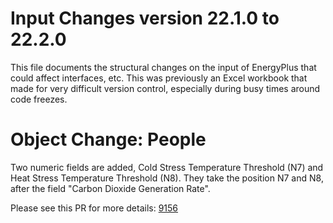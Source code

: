 Input Changes version 22.1.0 to 22.2.0
=============

This file documents the structural changes on the input of EnergyPlus that could affect interfaces, etc.
This was previously an Excel workbook that made for very difficult version control, especially during busy times around code freezes.

# Object Change: People

Two numeric fields are added, Cold Stress Temperature Threshold (N7) and Heat Stress Temperature Threshold (N8). They take the position N7 and N8, after the field "Carbon Dioxide Generation Rate".

Please see this PR for more details: [9156](https://github.com/NREL/EnergyPlus/pull/9156)
